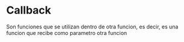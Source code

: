 # Callback 

Son funciones que se utilizan dentro de otra funcion, es decir, es una funcion que recibe como parametro otra funcion 